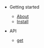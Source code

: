 - Getting started

    - [About](pages/homepage.md)
    - [Install](pages/install.md)


- API

    - [get](pages/api/get.md)
